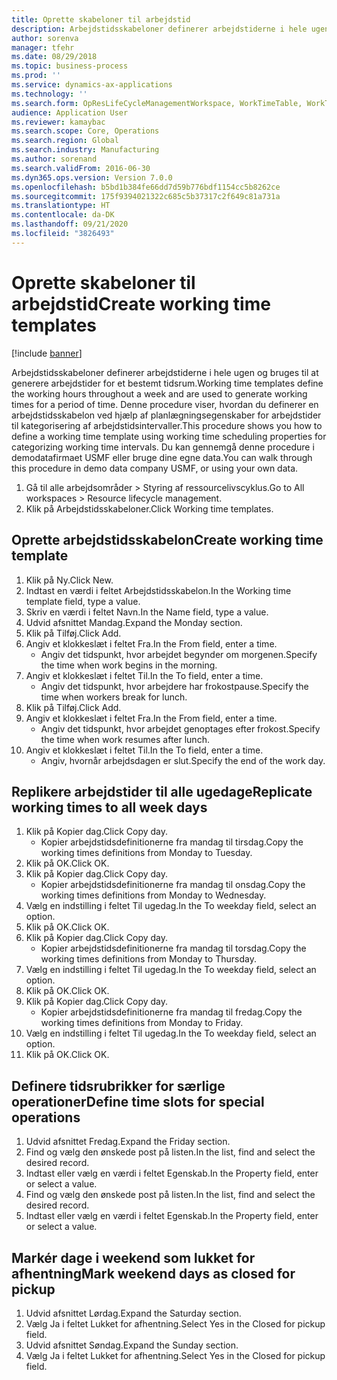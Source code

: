 ```yaml
---
title: Oprette skabeloner til arbejdstid
description: Arbejdstidsskabeloner definerer arbejdstiderne i hele ugen og bruges til at generere arbejdstider for et bestemt tidsrum.
author: sorenva
manager: tfehr
ms.date: 08/29/2018
ms.topic: business-process
ms.prod: ''
ms.service: dynamics-ax-applications
ms.technology: ''
ms.search.form: OpResLifeCycleManagementWorkspace, WorkTimeTable, WorkTimeCopyDayDialog, WorkPeriodTemplate
audience: Application User
ms.reviewer: kamaybac
ms.search.scope: Core, Operations
ms.search.region: Global
ms.search.industry: Manufacturing
ms.author: sorenand
ms.search.validFrom: 2016-06-30
ms.dyn365.ops.version: Version 7.0.0
ms.openlocfilehash: b5bd1b384fe66dd7d59b776bdf1154cc5b8262ce
ms.sourcegitcommit: 175f9394021322c685c5b37317c2f649c81a731a
ms.translationtype: HT
ms.contentlocale: da-DK
ms.lasthandoff: 09/21/2020
ms.locfileid: "3826493"
---
```

# <a name="create-working-time-templates"></a><span data-ttu-id="d262d-103">Oprette skabeloner til arbejdstid</span><span class="sxs-lookup"><span data-stu-id="d262d-103">Create working time templates</span></span>

[!include [banner](../../includes/banner.md)]

<span data-ttu-id="d262d-104">Arbejdstidsskabeloner definerer arbejdstiderne i hele ugen og bruges til at generere arbejdstider for et bestemt tidsrum.</span><span class="sxs-lookup"><span data-stu-id="d262d-104">Working time templates define the working hours throughout a week and are used to generate working times for a period of time.</span></span> <span data-ttu-id="d262d-105">Denne procedure viser, hvordan du definerer en arbejdstidsskabelon ved hjælp af planlægningsegenskaber for arbejdstider til kategorisering af arbejdstidsintervaller.</span><span class="sxs-lookup"><span data-stu-id="d262d-105">This procedure shows you how to define a working time template using working time scheduling properties for categorizing working time intervals.</span></span> <span data-ttu-id="d262d-106">Du kan gennemgå denne procedure i demodatafirmaet USMF eller bruge dine egne data.</span><span class="sxs-lookup"><span data-stu-id="d262d-106">You can walk through this procedure in demo data company USMF, or using your own data.</span></span>

1. <span data-ttu-id="d262d-107">Gå til alle arbejdsområder > Styring af ressourcelivscyklus.</span><span class="sxs-lookup"><span data-stu-id="d262d-107">Go to All workspaces > Resource lifecycle management.</span></span>
2. <span data-ttu-id="d262d-108">Klik på Arbejdstidsskabeloner.</span><span class="sxs-lookup"><span data-stu-id="d262d-108">Click Working time templates.</span></span>

## <a name="create-working-time-template"></a><span data-ttu-id="d262d-109">Oprette arbejdstidsskabelon</span><span class="sxs-lookup"><span data-stu-id="d262d-109">Create working time template</span></span>
1. <span data-ttu-id="d262d-110">Klik på Ny.</span><span class="sxs-lookup"><span data-stu-id="d262d-110">Click New.</span></span>
2. <span data-ttu-id="d262d-111">Indtast en værdi i feltet Arbejdstidsskabelon.</span><span class="sxs-lookup"><span data-stu-id="d262d-111">In the Working time template field, type a value.</span></span>
3. <span data-ttu-id="d262d-112">Skriv en værdi i feltet Navn.</span><span class="sxs-lookup"><span data-stu-id="d262d-112">In the Name field, type a value.</span></span>
4. <span data-ttu-id="d262d-113">Udvid afsnittet Mandag.</span><span class="sxs-lookup"><span data-stu-id="d262d-113">Expand the Monday section.</span></span>
5. <span data-ttu-id="d262d-114">Klik på Tilføj.</span><span class="sxs-lookup"><span data-stu-id="d262d-114">Click Add.</span></span>
6. <span data-ttu-id="d262d-115">Angiv et klokkeslæt i feltet Fra.</span><span class="sxs-lookup"><span data-stu-id="d262d-115">In the From field, enter a time.</span></span>
    * <span data-ttu-id="d262d-116">Angiv det tidspunkt, hvor arbejdet begynder om morgenen.</span><span class="sxs-lookup"><span data-stu-id="d262d-116">Specify the time when work begins in the morning.</span></span>  
7. <span data-ttu-id="d262d-117">Angiv et klokkeslæt i feltet Til.</span><span class="sxs-lookup"><span data-stu-id="d262d-117">In the To field, enter a time.</span></span>
    * <span data-ttu-id="d262d-118">Angiv det tidspunkt, hvor arbejdere har frokostpause.</span><span class="sxs-lookup"><span data-stu-id="d262d-118">Specify the time when workers break for lunch.</span></span>  
8. <span data-ttu-id="d262d-119">Klik på Tilføj.</span><span class="sxs-lookup"><span data-stu-id="d262d-119">Click Add.</span></span>
9. <span data-ttu-id="d262d-120">Angiv et klokkeslæt i feltet Fra.</span><span class="sxs-lookup"><span data-stu-id="d262d-120">In the From field, enter a time.</span></span>
    * <span data-ttu-id="d262d-121">Angiv det tidspunkt, hvor arbejdet genoptages efter frokost.</span><span class="sxs-lookup"><span data-stu-id="d262d-121">Specify the time when work resumes after lunch.</span></span>  
10. <span data-ttu-id="d262d-122">Angiv et klokkeslæt i feltet Til.</span><span class="sxs-lookup"><span data-stu-id="d262d-122">In the To field, enter a time.</span></span>
    * <span data-ttu-id="d262d-123">Angiv, hvornår arbejdsdagen er slut.</span><span class="sxs-lookup"><span data-stu-id="d262d-123">Specify the end of the work day.</span></span>  

## <a name="replicate-working-times-to-all-week-days"></a><span data-ttu-id="d262d-124">Replikere arbejdstider til alle ugedage</span><span class="sxs-lookup"><span data-stu-id="d262d-124">Replicate working times to all week days</span></span>
1. <span data-ttu-id="d262d-125">Klik på Kopier dag.</span><span class="sxs-lookup"><span data-stu-id="d262d-125">Click Copy day.</span></span>
    * <span data-ttu-id="d262d-126">Kopier arbejdstidsdefinitionerne fra mandag til tirsdag.</span><span class="sxs-lookup"><span data-stu-id="d262d-126">Copy the working times definitions from Monday to Tuesday.</span></span>  
2. <span data-ttu-id="d262d-127">Klik på OK.</span><span class="sxs-lookup"><span data-stu-id="d262d-127">Click OK.</span></span>
3. <span data-ttu-id="d262d-128">Klik på Kopier dag.</span><span class="sxs-lookup"><span data-stu-id="d262d-128">Click Copy day.</span></span>
    * <span data-ttu-id="d262d-129">Kopier arbejdstidsdefinitionerne fra mandag til onsdag.</span><span class="sxs-lookup"><span data-stu-id="d262d-129">Copy the working times definitions from Monday to Wednesday.</span></span>  
4. <span data-ttu-id="d262d-130">Vælg en indstilling i feltet Til ugedag.</span><span class="sxs-lookup"><span data-stu-id="d262d-130">In the To weekday field, select an option.</span></span>
5. <span data-ttu-id="d262d-131">Klik på OK.</span><span class="sxs-lookup"><span data-stu-id="d262d-131">Click OK.</span></span>
6. <span data-ttu-id="d262d-132">Klik på Kopier dag.</span><span class="sxs-lookup"><span data-stu-id="d262d-132">Click Copy day.</span></span>
    * <span data-ttu-id="d262d-133">Kopier arbejdstidsdefinitionerne fra mandag til torsdag.</span><span class="sxs-lookup"><span data-stu-id="d262d-133">Copy the working times definitions from Monday to Thursday.</span></span>  
7. <span data-ttu-id="d262d-134">Vælg en indstilling i feltet Til ugedag.</span><span class="sxs-lookup"><span data-stu-id="d262d-134">In the To weekday field, select an option.</span></span>
8. <span data-ttu-id="d262d-135">Klik på OK.</span><span class="sxs-lookup"><span data-stu-id="d262d-135">Click OK.</span></span>
9. <span data-ttu-id="d262d-136">Klik på Kopier dag.</span><span class="sxs-lookup"><span data-stu-id="d262d-136">Click Copy day.</span></span>
    * <span data-ttu-id="d262d-137">Kopier arbejdstidsdefinitionerne fra mandag til fredag.</span><span class="sxs-lookup"><span data-stu-id="d262d-137">Copy the working times definitions from Monday to Friday.</span></span>  
10. <span data-ttu-id="d262d-138">Vælg en indstilling i feltet Til ugedag.</span><span class="sxs-lookup"><span data-stu-id="d262d-138">In the To weekday field, select an option.</span></span>
11. <span data-ttu-id="d262d-139">Klik på OK.</span><span class="sxs-lookup"><span data-stu-id="d262d-139">Click OK.</span></span>

## <a name="define-time-slots-for-special-operations"></a><span data-ttu-id="d262d-140">Definere tidsrubrikker for særlige operationer</span><span class="sxs-lookup"><span data-stu-id="d262d-140">Define time slots for special operations</span></span>
1. <span data-ttu-id="d262d-141">Udvid afsnittet Fredag.</span><span class="sxs-lookup"><span data-stu-id="d262d-141">Expand the Friday section.</span></span>
2. <span data-ttu-id="d262d-142">Find og vælg den ønskede post på listen.</span><span class="sxs-lookup"><span data-stu-id="d262d-142">In the list, find and select the desired record.</span></span>
3. <span data-ttu-id="d262d-143">Indtast eller vælg en værdi i feltet Egenskab.</span><span class="sxs-lookup"><span data-stu-id="d262d-143">In the Property field, enter or select a value.</span></span>
4. <span data-ttu-id="d262d-144">Find og vælg den ønskede post på listen.</span><span class="sxs-lookup"><span data-stu-id="d262d-144">In the list, find and select the desired record.</span></span>
5. <span data-ttu-id="d262d-145">Indtast eller vælg en værdi i feltet Egenskab.</span><span class="sxs-lookup"><span data-stu-id="d262d-145">In the Property field, enter or select a value.</span></span>

## <a name="mark-weekend-days-as-closed-for-pickup"></a><span data-ttu-id="d262d-146">Markér dage i weekend som lukket for afhentning</span><span class="sxs-lookup"><span data-stu-id="d262d-146">Mark weekend days as closed for pickup</span></span>
1. <span data-ttu-id="d262d-147">Udvid afsnittet Lørdag.</span><span class="sxs-lookup"><span data-stu-id="d262d-147">Expand the Saturday section.</span></span>
2. <span data-ttu-id="d262d-148">Vælg Ja i feltet Lukket for afhentning.</span><span class="sxs-lookup"><span data-stu-id="d262d-148">Select Yes in the Closed for pickup field.</span></span>
3. <span data-ttu-id="d262d-149">Udvid afsnittet Søndag.</span><span class="sxs-lookup"><span data-stu-id="d262d-149">Expand the Sunday section.</span></span>
4. <span data-ttu-id="d262d-150">Vælg Ja i feltet Lukket for afhentning.</span><span class="sxs-lookup"><span data-stu-id="d262d-150">Select Yes in the Closed for pickup field.</span></span>

